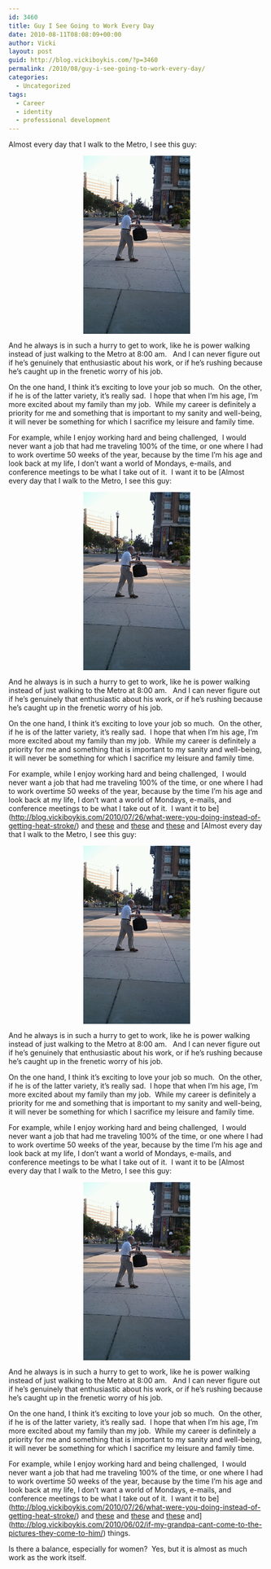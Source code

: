 ```yaml
---
id: 3460
title: Guy I See Going to Work Every Day
date: 2010-08-11T08:08:09+00:00
author: Vicki
layout: post
guid: http://blog.vickiboykis.com/?p=3460
permalink: /2010/08/guy-i-see-going-to-work-every-day/
categories:
  - Uncategorized
tags:
  - Career
  - identity
  - professional development
---
```

Almost every day that I walk to the Metro, I see this guy:

<img style="display: block; margin-right: auto; margin-left: auto;" src="https://raw.githubusercontent.com/veekaybee/wlb/gh-pages/assets/images/2010/08/wpid-IMAG0253.jpg" alt="image" width="210" height="350" />

And he always is in such a hurry to get to work, like he is power walking instead of just walking to the Metro at 8:00 am.   And I can never figure out if he&#8217;s genuinely that enthusiastic about his work, or if he&#8217;s rushing because he&#8217;s caught up in the frenetic worry of his job.

On the one hand, I think it&#8217;s exciting to love your job so much.  On the other, if he is of the latter variety, it&#8217;s really sad.  I hope that when I&#8217;m his age, I&#8217;m more excited about my family than my job.  While my career is definitely a priority for me and something that is important to my sanity and well-being, it will never be something for which I sacrifice my leisure and family time.

For example, while I enjoy working hard and being challenged,  I would never want a job that had me traveling 100% of the time, or one where I had to work overtime 50 weeks of the year, because by the time I&#8217;m his age and look back at my life, I don&#8217;t want a world of Mondays, e-mails, and conference meetings to be what I take out of it.  I want it to be [Almost every day that I walk to the Metro, I see this guy:

<img style="display: block; margin-right: auto; margin-left: auto;" src="https://raw.githubusercontent.com/veekaybee/wlb/gh-pages/assets/images/2010/08/wpid-IMAG0253.jpg" alt="image" width="210" height="350" />

And he always is in such a hurry to get to work, like he is power walking instead of just walking to the Metro at 8:00 am.   And I can never figure out if he&#8217;s genuinely that enthusiastic about his work, or if he&#8217;s rushing because he&#8217;s caught up in the frenetic worry of his job.

On the one hand, I think it&#8217;s exciting to love your job so much.  On the other, if he is of the latter variety, it&#8217;s really sad.  I hope that when I&#8217;m his age, I&#8217;m more excited about my family than my job.  While my career is definitely a priority for me and something that is important to my sanity and well-being, it will never be something for which I sacrifice my leisure and family time.

For example, while I enjoy working hard and being challenged,  I would never want a job that had me traveling 100% of the time, or one where I had to work overtime 50 weeks of the year, because by the time I&#8217;m his age and look back at my life, I don&#8217;t want a world of Mondays, e-mails, and conference meetings to be what I take out of it.  I want it to be](http://blog.vickiboykis.com/2010/07/26/what-were-you-doing-instead-of-getting-heat-stroke/) and [these](http://blog.vickiboykis.com/2010/07/15/my-second-5k-this-time-with-helpers/) and [these](http://blog.vickiboykis.com/2010/07/19/the-city-that-doesnt-sleep-but-sure-as-hell-sweats-a-lot/) and [these](http://blog.vickiboykis.com/2010/07/19/the-city-that-doesnt-sleep-but-sure-as-hell-sweats-a-lot/) and [Almost every day that I walk to the Metro, I see this guy:

<img style="display: block; margin-right: auto; margin-left: auto;" src="https://raw.githubusercontent.com/veekaybee/wlb/gh-pages/assets/images/2010/08/wpid-IMAG0253.jpg" alt="image" width="210" height="350" />

And he always is in such a hurry to get to work, like he is power walking instead of just walking to the Metro at 8:00 am.   And I can never figure out if he&#8217;s genuinely that enthusiastic about his work, or if he&#8217;s rushing because he&#8217;s caught up in the frenetic worry of his job.

On the one hand, I think it&#8217;s exciting to love your job so much.  On the other, if he is of the latter variety, it&#8217;s really sad.  I hope that when I&#8217;m his age, I&#8217;m more excited about my family than my job.  While my career is definitely a priority for me and something that is important to my sanity and well-being, it will never be something for which I sacrifice my leisure and family time.

For example, while I enjoy working hard and being challenged,  I would never want a job that had me traveling 100% of the time, or one where I had to work overtime 50 weeks of the year, because by the time I&#8217;m his age and look back at my life, I don&#8217;t want a world of Mondays, e-mails, and conference meetings to be what I take out of it.  I want it to be [Almost every day that I walk to the Metro, I see this guy:

<img style="display: block; margin-right: auto; margin-left: auto;" src="https://raw.githubusercontent.com/veekaybee/wlb/gh-pages/assets/images/2010/08/wpid-IMAG0253.jpg" alt="image" width="210" height="350" />

And he always is in such a hurry to get to work, like he is power walking instead of just walking to the Metro at 8:00 am.   And I can never figure out if he&#8217;s genuinely that enthusiastic about his work, or if he&#8217;s rushing because he&#8217;s caught up in the frenetic worry of his job.

On the one hand, I think it&#8217;s exciting to love your job so much.  On the other, if he is of the latter variety, it&#8217;s really sad.  I hope that when I&#8217;m his age, I&#8217;m more excited about my family than my job.  While my career is definitely a priority for me and something that is important to my sanity and well-being, it will never be something for which I sacrifice my leisure and family time.

For example, while I enjoy working hard and being challenged,  I would never want a job that had me traveling 100% of the time, or one where I had to work overtime 50 weeks of the year, because by the time I&#8217;m his age and look back at my life, I don&#8217;t want a world of Mondays, e-mails, and conference meetings to be what I take out of it.  I want it to be](http://blog.vickiboykis.com/2010/07/26/what-were-you-doing-instead-of-getting-heat-stroke/) and [these](http://blog.vickiboykis.com/2010/07/15/my-second-5k-this-time-with-helpers/) and [these](http://blog.vickiboykis.com/2010/07/19/the-city-that-doesnt-sleep-but-sure-as-hell-sweats-a-lot/) and [these](http://blog.vickiboykis.com/2010/07/19/the-city-that-doesnt-sleep-but-sure-as-hell-sweats-a-lot/) and](http://blog.vickiboykis.com/2010/06/02/if-my-grandpa-cant-come-to-the-pictures-they-come-to-him/) things.

Is there a balance, especially for women?  Yes, but it is almost as much work as the work itself.